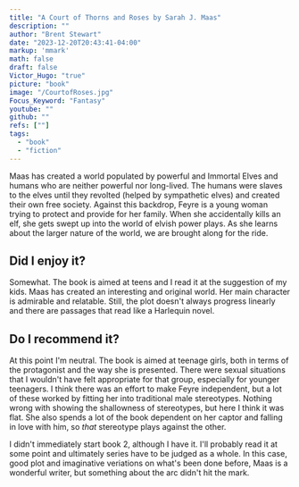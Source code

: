 ```yaml
---
title: "A Court of Thorns and Roses by Sarah J. Maas"
description: ""
author: "Brent Stewart"
date: "2023-12-20T20:43:41-04:00"
markup: 'mmark'
math: false
draft: false
Victor_Hugo: "true"
picture: "book"
image: "/CourtofRoses.jpg"
Focus_Keyword: "Fantasy"
youtube: ""
github: ""
refs: [""]
tags:
  - "book"
  - "fiction"
---
```

Maas has created a world populated by powerful and Immortal Elves and humans who are neither powerful nor long-lived.  The humans were slaves to the elves until they revolted (helped by sympathetic elves) and created their own free society.  Against this backdrop, Feyre is a young woman trying to protect and provide for her family.  When she accidentally kills an elf, she gets swept up into the world of elvish power plays.  As she learns about the larger nature of the world, we are brought along for the ride. 

## Did I enjoy it?
Somewhat.  The book is aimed at teens and I read it at the suggestion of my kids.  Maas has created an interesting and original world.  Her main character is admirable and relatable.  Still, the plot doesn't always progress linearly and there are passages that read like a Harlequin novel.

## Do I recommend it?
At this point I'm neutral.  The book is aimed at teenage girls, both in terms of the protagonist and the way she is presented.  There were sexual situations that I wouldn't have felt appropriate for that group, especially for younger teenagers.  I think there was an effort to make Feyre independent, but a lot of these worked by fitting her into traditional male stereotypes.  Nothing wrong with showing the shallowness of stereotypes, but here I think it was flat.  She also spends a lot of the book dependent on her captor and falling in love with him, so _that_ stereotype plays against the other.

I didn't immediately start book 2, although I have it.  I'll probably read it at some point and ultimately series have to be judged as a whole.  In this case, good plot and imaginative veriations on what's been done before, Maas is a wonderful writer, but something about the arc didn't hit the mark.  